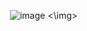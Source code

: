 <img> ![image](https://github.com/user-attachments/assets/72f82710-9534-438b-9e42-1e4848bae5a1) <\img>
